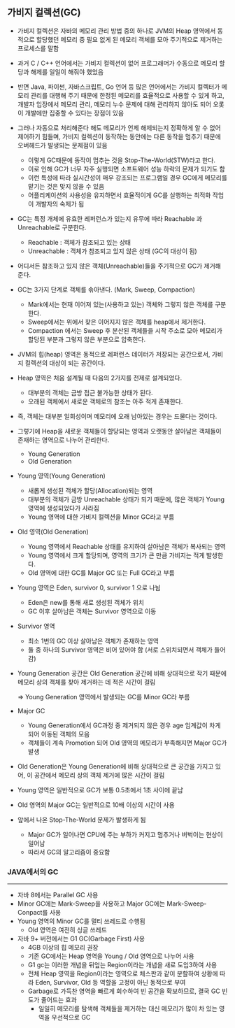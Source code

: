 ## 가비지 컬렉션(GC)

* 가비지 컬렉션은 자바의 메모리 관리 방법 중의 하나로 JVM의 Heap 영역에서 동적으로 할당했던 메모리 중 필요 없게 된 메모리 객체를 모아 주기적으로 제거하는 프로세스를 말함
* 과거 C / C++ 언어에서는 가비지 컬렉션이 없어 프로그래머가 수동으로 메모리 할당과 해제를 일일이 해줘야 했었음
* 반면 Java, 파이썬, 자바스크립트, Go 언어 등 많은 언어에서는 가비지 컬렉터가 메모리 관리를 대행해 주기 때문에 한정된 메모리를 효율적으로 사용할 수 있게 하고, 개발자 입장에서 메모리 관리, 메모리 누수 문제에 대해 관리하지 않아도 되어 오롯이 개발에만 집중할 수 있다는 장점이 있음
* 그러나 자동으로 처리해준다 해도 메모리가 언제 해제되는지 정확하게 알 수 없어 제어하기 힘들며, 가비지 컬렉션이 동작하는 동안에는 다른 동작을 멈추기 때문에 오버헤드가 발생되는 문제점이 있음
  * 이렇게 GC때문에 동작이 멈추는 것을 Stop-The-World(STW)라고 한다.
  * 이로 인해 GC가 너무 자주 실행되면 소프트웨어 성능 하락의 문제가 되기도 함
  * 이런 특성에 따라 실시간성이 매우 강조되는 프로그램일 경우 GC에게 메모리를 맡기는 것은 맞지 않을 수 있음
  * 어플리케이션의 사용성을 유지하면서 효율적이게 GC를 실행하는 최적화 작업이 개발자의 숙제가 됨

* GC는 특정 개체에 유효한 레퍼런스가 있는지 유무에 따라 Reachable 과 Unreachable로 구분한다.
  * Reachable : 객체가 참조되고 있는 상태
  * Unreachable : 객체가 참조되고 있지 않은 상태 (GC의 대상이 됨)
* 어디서든 참조하고 있지 않은 객체(Unreachable)들을 주기적으로 GC가 제거해 준다.
* GC는 3가지 단계로 객체를 솎아낸다. (Mark, Sweep, Compaction)
  * Mark에서는 현재 이어져 있는(사용하고 있는) 객체와 그렇지 않은 객체를 구분한다.
  * Sweep에서는 위에서 찾은 이어지지 않은 객체를 heap에서 제거한다.
  * Compaction 에서는 Sweep 후 분산된 객체들을 시작 주소로 모아 메모리가 할당된 부분과 그렇지 않은 부분으로 압축한다.
* JVM의 힙(heap) 영역은 동적으로 레퍼런스 데이터가 저장되는 공간으로서, 가비지 컬렉션의 대상이 되는 공간이다.
* Heap 영역은 처음 설계될 때 다음의 2가지를 전제로 설계되었다.
  * 대부분의 객체는 금방 접근 불가능한 상태가 된다.
  * 오래된 객체에서 새로운 객체로의 참조는 아주 적게 존재한다.
* 즉, 객체는 대부분 일회성이며 메모리에 오래 남아있는 경우는 드물다는 것이다.
* 그렇기에 Heap을 새로운 객체들이 할당되는 영역과 오랫동안 살아남은 객체들이 존재하는 영역으로 나누어 관리한다.
  * Young Generation
  * Old Generation
* Young 영역(Young Generation)
  * 새롭게 생성된 객체가 할당(Allocation)되는 영역
  * 대부분의 객체가 금방 Unreachable 상태가 되기 때문에, 많은 객체가 Young 영역에 생성되었다가 사라짐
  * Young 영역에 대한 가비지 컬렉션을 Minor GC라고 부름
* Old 영역(Old Generation)
  * Young 영역에서 Reachable 상태를 유지하여 살아남은 객체가 복사되는 영역
  * Young 영역에서 크게 할당되며, 영역의 크기가 큰 만큼 가비지는 적게 발생한다.
  * Old 영역에 대한 GC를 Major GC 또는 Full GC라고 부름



* Young 영역은 Eden, survivor 0, survivor 1 으로 나뉨

  * Eden은 new를 통해 새로 생성된 객체가 위치
  * GC 이후 살아남은 객체는 Survivor 영역으로 이동

* Survivor 영역

  * 최소 1번의 GC 이상 살아남은 객체가 존재하는 영역
  * 둘 중 하나의 Survivor 영역은 비어 있어야 함 (서로 스위치되면서 객체가 들어감)

* Young Generation 공간은 Old Generation 공간에 비해 상대적으로 작기 때문에 메모리 상의 객체를 찾아 제거하는 데 적은 시간이 걸림

  => Young Generation 영역에서 발생되는 GC를 Minor GC라 부름



* Major GC
  * Young Generation에서 GC과정 중 제거되지 않은 경우 age 임계값이 차게 되어 이동된 객체의 모음
  * 객체들이 계속 Promotion 되어 Old 영역의 메모리가 부족해지면 Major GC가 발생
* Old Generation은 Young Generation에 비해 상대적으로 큰 공간을 가지고 있어, 이 공간에서 메모리 상의 객체 제거에 많은 시간이 걸림
* Young 영역은 일반적으로 GC가 보통 0.5초에서 1초 사이에 끝남
* Old 영역의 Major GC는 일반적으로 10배 이상의 시간이 사용
* 앞에서 나온 Stop-The-World 문제가 발생하게 됨
  * Major GC가 일어나면 CPU에 주는 부하가 커지고 멈추거나 버벅이는 현상이 일어남
  * 따라서 GC의 알고리즘이 중요함



### JAVA에서의 GC

---

* 자바 8에서는 Parallel GC 사용
* Minor GC에는 Mark-Sweep을 사용하고 Major GC에는 Mark-Sweep-Conpact를 사용
* Young 영역의 Minor GC를 멀티 쓰레드로 수행됨
  * Old 영역은 여전히 싱글 쓰레드
* 자바 9+ 버전에서는 G1 GC(Garbage First) 사용
  * 4GB 이상의 힙 메모리 권장
  * 기존 GC에서는 Heap 영역을 Young / Old 영역으로 나누어 사용
  * G1 gc는 이러한 개념을 뒤엎는 Region이라는 개념을 새로 도입3하여 사용
  * 전체 Heap 영역을 Region이라는 영역으로 체스판과 같이 분할하여 상황에 따라 Eden, Survivor, Old 등 역할을 고정이 아닌 동적으로 부여
  * Garbage로 가득찬 영역을 빠르게 회수하여 빈 공간을 확보하므로, 결국 GC 빈도가 줄어드는 효과
    * 일일히 메모리를 탐색해 객체들을 제거하는 대신 메모리가 많이 차 있는 영역을 우선적으로 GC